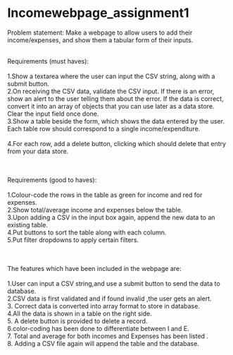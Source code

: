 # Incomewebpage_assignment1

Problem statement: Make a webpage to allow users to add their income/expenses, and show them a tabular form of their inputs.<br><br>

Requirements (must haves):<br><br>
 1.Show a textarea where the user can input the CSV string, along with a submit button.<br>
 2.On receiving the CSV data, validate the CSV input. If there is an error, show an alert to the user telling them about the error. If      the data is correct, convert it into an array of objects that you can use later as a data store. Clear the input field once done.<br>
 3.Show a table beside the form, which shows the data entered by the user. Each table row should correspond to a single          income/expenditure.<br>    
 4.For each row, add a delete button, clicking which should delete that entry from your data store.<br><br><br>


Requirements (good to haves):<br><br>
  1.Colour-code the rows in the table as green for income and red for expenses.<br>
  2.Show total/average income and expenses below the table.<br>
  3.Upon adding a CSV in the input box again, append the new data to an existing table.<br>
  4.Put buttons to sort the table along with each column.<br>
  5.Put filter dropdowns to apply certain filters.<br><br><br>
  
  
  The features which have been included in the webpage are:<br><br>
   1.User can input a CSV string,and use a submit button to send the data to database.<br>
   2.CSV data is first validated and if found invalid ,the user gets an alert.<br>
   3. Correct data is converted into array format to store in database.<br>
   4.All the data is shown in a table on the right side.<br>
   5. A delete button is provided to delete a record.<br>
   6.color-coding has been done to differentiate between I and E.<br>
   7. Total and average for both incomes and Expenses has been listed .<br>
   8. Adding a CSV file again will append the table and the database.<br>
